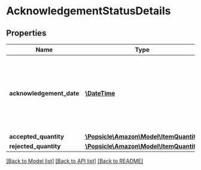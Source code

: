 # AcknowledgementStatusDetails

## Properties
Name | Type | Description | Notes
------------ | ------------- | ------------- | -------------
**acknowledgement_date** | [**\DateTime**](\DateTime.md) | The date when the line item was confirmed by vendor. Must be in ISO-8601 date/time format. | [optional] 
**accepted_quantity** | [**\Popsicle\Amazon\Model\ItemQuantity**](ItemQuantity.md) |  | [optional] 
**rejected_quantity** | [**\Popsicle\Amazon\Model\ItemQuantity**](ItemQuantity.md) |  | [optional] 

[[Back to Model list]](../../README.md#documentation-for-models) [[Back to API list]](../../README.md#documentation-for-api-endpoints) [[Back to README]](../../README.md)

